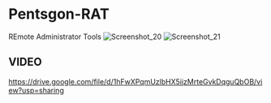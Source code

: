 # Pentsgon-RAT
REmote Administrator Tools
![Screenshot_20](https://user-images.githubusercontent.com/61135648/169092233-3cd6518c-2e06-42a6-b51c-741bef0a246d.png)
![Screenshot_21](https://user-images.githubusercontent.com/61135648/169092248-29fe2ddf-9a50-4ef9-a54c-1412c2145d7e.png)


## VIDEO
https://drive.google.com/file/d/1hFwXPqmUzlbHX5ijzMrteGvkDqguQbOB/view?usp=sharing
